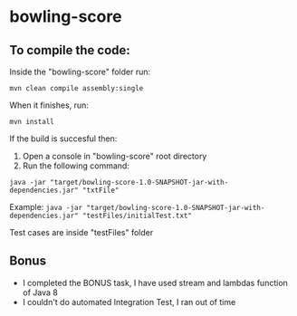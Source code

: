 # bowling-score
## To compile the code:
Inside the "bowling-score" folder run:

```mvn clean compile assembly:single```

When it finishes, run:

```mvn install```

If the build is succesful then:

1. Open a console in "bowling-score" root directory
2. Run the following command:

```java -jar "target/bowling-score-1.0-SNAPSHOT-jar-with-dependencies.jar" "txtFile"```

Example: 
```java -jar "target/bowling-score-1.0-SNAPSHOT-jar-with-dependencies.jar" "testFiles/initialTest.txt"```

Test cases are inside "testFiles" folder


## Bonus
- I completed the BONUS task, I have used stream and lambdas function of Java 8
- I couldn't do automated Integration Test, I ran out of time